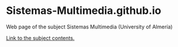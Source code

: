 # Sistemas-Multimedia.github.io
Web page of the subject Sistemas Multimedia (University of Almería)

[Link to the subject contents.](http://Sistemas-multimedia.github.io)
